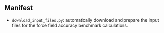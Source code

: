 ## Manifest

- `download_input_files.py`: automatically download and prepare the input files for the force field accuracy
benchmark calculations.

